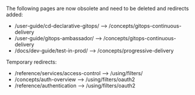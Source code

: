 The following pages are now obsolete and need to be deleted and redirects added:



* /user-guide/cd-declarative-gitops/ --> /concepts/gitops-continuous-delivery
* /user-guide/gitops-ambassador/ --> /concepts/gitops-continuous-delivery
* /docs/dev-guide/test-in-prod/ --> /concepts/progressive-delivery


Temporary redirects:

* /reference/services/access-control --> /using/filters/
* /concepts/auth-overview --> /using/filters/oauth2
* /reference/authentication --> /using/filters/oauth2